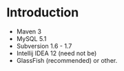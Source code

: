 # Introduction #

  * Maven 3
  * MySQL 5.1
  * Subversion 1.6 - 1.7
  * Intellij IDEA 12 (need not be)
  * GlassFish (recommended) or other.